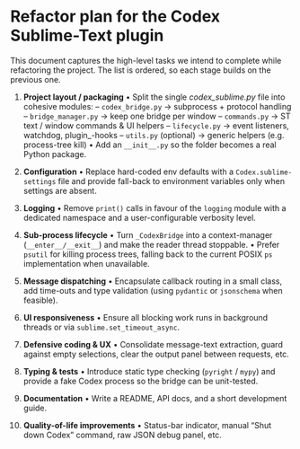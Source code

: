 Refactor plan for the Codex Sublime-Text plugin
==============================================

This document captures the high-level tasks we intend to complete while
refactoring the project.  The list is ordered, so each stage builds on the
previous one.

1. **Project layout / packaging**
   • Split the single *codex_sublime.py* file into cohesive modules:
     – `codex_bridge.py`      → subprocess + protocol handling
     – `bridge_manager.py`    → keep one bridge per window
     – `commands.py`          → ST text / window commands & UI helpers
     – `lifecycle.py`         → event listeners, watchdog, plugin_-hooks
     – `utils.py` (optional)  → generic helpers (e.g. process-tree kill)
   • Add an `__init__.py` so the folder becomes a real Python package.

2. **Configuration**
   • Replace hard-coded env defaults with a `Codex.sublime-settings` file and
     provide fall-back to environment variables only when settings are absent.

3. **Logging**
   • Remove `print()` calls in favour of the `logging` module with a dedicated
     namespace and a user-configurable verbosity level.

4. **Sub-process lifecycle**
   • Turn `_CodexBridge` into a context-manager (`__enter__/__exit__`) and make
     the reader thread stoppable.
   • Prefer `psutil` for killing process trees, falling back to the current
     POSIX `ps` implementation when unavailable.

5. **Message dispatching**
   • Encapsulate callback routing in a small class, add time-outs and type
     validation (using `pydantic` or `jsonschema` when feasible).

6. **UI responsiveness**
   • Ensure all blocking work runs in background threads or via
     `sublime.set_timeout_async`.

7. **Defensive coding & UX**
   • Consolidate message-text extraction, guard against empty selections,
     clear the output panel between requests, etc.

8. **Typing & tests**
   • Introduce static type checking (`pyright` / `mypy`) and provide a fake
     Codex process so the bridge can be unit-tested.

9. **Documentation**
   • Write a README, API docs, and a short development guide.

10. **Quality-of-life improvements**
    • Status-bar indicator, manual “Shut down Codex” command, raw JSON debug
      panel, etc.

